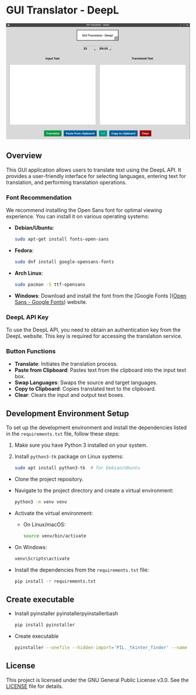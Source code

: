 # GUI Translator - DeepL

![](capture.png)

## Overview

This GUI application allows users to translate text using the DeepL API. It provides a user-friendly interface for selecting languages, entering text for translation, and performing translation operations.

### Font Recommendation

We recommend installing the Open Sans font for optimal viewing experience. You can install it on various operating systems:

- **Debian/Ubuntu**:
  
  ```bash
  sudo apt-get install fonts-open-sans
  ```

- **Fedora**:
  
  ```bash
  sudo dnf install google-opensans-fonts
  ```

- **Arch Linux**:
  
  ```bash
  sudo pacman -S ttf-opensans
  ```

- **Windows**:
  Download and install the font from the [Google Fonts ]([Open Sans - Google Fonts](https://fonts.google.com/specimen/Open+Sans)) website.

### DeepL API Key

To use the DeepL API, you need to obtain an authentication key from the DeepL website. This key is required for accessing the translation service.

### Button Functions

- **Translate**: Initiates the translation process.
- **Paste from Clipboard**: Pastes text from the clipboard into the input text box.
- **Swap Languages**: Swaps the source and target languages.
- **Copy to Clipboard**: Copies translated text to the clipboard.
- **Clear**: Clears the input and output text boxes.

## Development Environment Setup

To set up the development environment and install the dependencies listed in the `requirements.txt` file, follow these steps:

1. Make sure you have Python 3 installed on your system.

2. Install `python3-tk` package on Linux systems:
   
   ```bash
   sudo apt install python3-tk  # for Debian/Ubuntu
   ```
- Clone the project repository.

- Navigate to the project directory and create a virtual environment:
  
  ```bash
  python3 -m venv venv
  ```

- Activate the virtual environment:
  
  - On Linux/macOS:
    
    ```bash
    source venv/bin/activate
    ```

- On Windows:
  
  ```bash
  venv\Scripts\activate
  ```

- Install the dependencies from the `requirements.txt` file:
  
  ```bash
  pip install -r requirements.txt
  ```

## Create executable

- Install pyinstaller pyinstallerpyinstallerbash
  
  ```bash
  pip install pyinstaller
  ```

- Create executable
  
  ```bash
  pyinstaller --onefile --hidden-import='PIL._tkinter_finder' --name tdeepl main.py
  ```

## License

This project is licensed under the GNU General Public License v3.0. See the [LICENSE](LICENSE) file for details.
